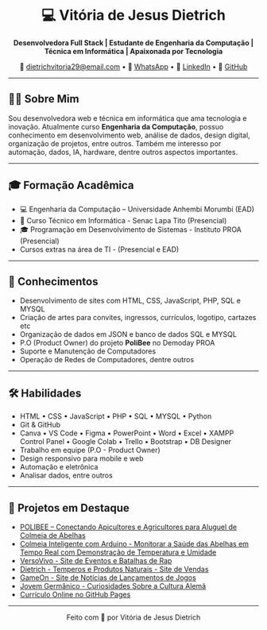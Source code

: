 <h1 align="center">💻 Vitória de Jesus Dietrich</h1>
<p align="center">
  <strong>Desenvolvedora Full Stack | Estudante de Engenharia da Computação | Técnica em Informática | Apaixonada por Tecnologia</strong>
</p>

<p align="center">
  📧 <a href="mailto:dietrichvitoria29@email.com">dietrichvitoria29@email.com</a> •
  📱 <a href="https://wa.me/5511944039125" target="_blank">WhatsApp</a> •
  💼 <a href="https://www.linkedin.com/in/vitoriadietrich/" target="_blank">LinkedIn</a> •
  🐙 <a href="https://github.com/vitoriadietrich" target="_blank">GitHub</a>
</p>

---

## 👩‍💻 Sobre Mim
Sou desenvolvedora web e técnica em informática que ama tecnologia e inovação. Atualmente curso **Engenharia da Computação**, possuo conhecimento em desenvolvimento web, análise de dados, design digital, organização de projetos, entre outros. Também me interesso por automação, dados, IA, hardware, dentre outros aspectos importantes.

---

## 🎓 Formação Acadêmica

- 💻 Engenharia da Computação – Universidade Anhembi Morumbi (EAD)
- 🧠 Curso Técnico em Informática - Senac Lapa Tito (Presencial)
- 🎓 Programação em Desenvolvimento de Sistemas - Instituto PROA (Presencial)
- Cursos extras na área de TI - (Presencial e EAD)

---

## 💼 Conhecimentos

- Desenvolvimento de sites com HTML, CSS, JavaScript, PHP, SQL e MYSQL
- Criação de artes para convites, ingressos, currículos, logotipo, cartazes etc
- Organização de dados em JSON e banco de dados SQL e MYSQL
- P.O (Product Owner) do projeto **PoliBee** no Demoday PROA
- Suporte e Manutenção de Computadores
- Operação de Redes de Computadores, dentre outros

---

## 🛠️ Habilidades

- HTML • CSS • JavaScript • PHP • SQL • MYSQL • Python
- Git & GitHub
- Canva • VS Code • Figma • PowerPoint • Word • Excel • XAMPP Control Panel • Google Colab • Trello • Bootstrap • DB Designer 
- Trabalho em equipe (P.O - Product Owner)
- Design responsivo para mobile e web
- Automação e eletrônica
- Analisar dados, entre outros

---

## 🚀 Projetos em Destaque

- [POLIBEE – Conectando Apicultores e Agricultores para Aluguel de Colmeia de Abelhas](#)
- [Colmeia Inteligente com Arduino - Monitorar a Saúde das Abelhas em Tempo Real com Demonstração de Temperatura e Umidade](#)
- [VersoVivo - Site de Eventos e Batalhas de Rap](#)
- [Dietrich - Temperos e Produtos Naturais - Site de Vendas](#)
- [GameOn - Site de Notícias de Lançamentos de Jogos](#)
- [Jovem Germânico - Curiosidades Sobre a Cultura Alemã](#)
- [Currículo Online no GitHub Pages](#)

---

<p align="center">Feito com 💜 por Vitória de Jesus Dietrich</p>
